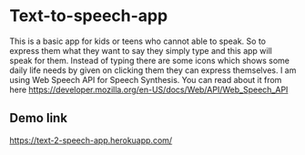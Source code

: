 # Text-to-speech-app
This is a basic app for kids or teens who cannot able to speak. So to express them what they want to say they simply type and this app will speak for them.
Instead of typing there are some icons which shows some daily life needs by given on clicking them they can express themselves. I am using Web Speech API for Speech Synthesis. 
You can read about it from here https://developer.mozilla.org/en-US/docs/Web/API/Web_Speech_API

## Demo link 
https://text-2-speech-app.herokuapp.com/
